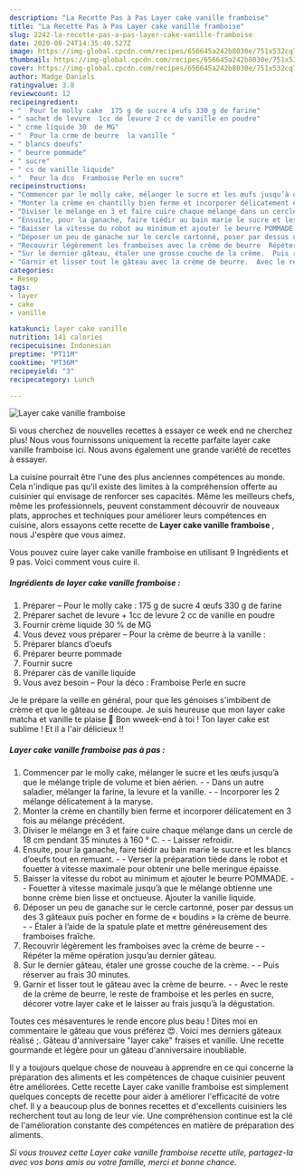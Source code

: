```yaml
---
description: "La Recette Pas à Pas Layer cake vanille framboise"
title: "La Recette Pas à Pas Layer cake vanille framboise"
slug: 2242-la-recette-pas-a-pas-layer-cake-vanille-framboise
date: 2020-08-24T14:35:40.527Z
image: https://img-global.cpcdn.com/recipes/656645a242b8030e/751x532cq70/layer-cake-vanille-framboise-photo-principale-de-la-recette.jpg
thumbnail: https://img-global.cpcdn.com/recipes/656645a242b8030e/751x532cq70/layer-cake-vanille-framboise-photo-principale-de-la-recette.jpg
cover: https://img-global.cpcdn.com/recipes/656645a242b8030e/751x532cq70/layer-cake-vanille-framboise-photo-principale-de-la-recette.jpg
author: Madge Daniels
ratingvalue: 3.8
reviewcount: 12
recipeingredient:
- "  Pour le molly cake  175 g de sucre 4 ufs 330 g de farine"
- " sachet de levure  1cc de levure 2 cc de vanille en poudre"
- " crme liquide 30  de MG"
- "  Pour la crme de beurre  la vanille "
- " blancs doeufs"
- " beurre pommade"
- " sucre"
- " cs de vanille liquide"
- "  Pour la dco  Framboise Perle en sucre"
recipeinstructions:
- "Commencer par le molly cake, mélanger le sucre et les œufs jusqu’à que le mélange triple de volume et bien aérien.  Dans un autre saladier, mélanger la farine, la levure et la vanille.  Incorporer les 2 mélange délicatement à la maryse."
- "Monter la crème en chantilly bien ferme et incorporer délicatement en 3 fois au mélange précédent."
- "Diviser le mélange en 3 et faire cuire chaque mélange dans un cercle de 18 cm pendant 35 minutes à 160 ° C.  Laisser refroidir."
- "Ensuite, pour la ganache, faire tiédir au bain marie le sucre et les blancs d’oeufs tout en remuant.  Verser la préparation tiède dans le robot et fouetter à vitesse maximale pour obtenir une belle meringue épaisse."
- "Baisser la vitesse du robot au minimum et ajouter le beurre POMMADE.  Fouetter à vitesse maximale jusqu’à que le mélange obtienne une bonne crème bien lisse et onctueuse. Ajouter la vanille liquide."
- "Déposer un peu de ganache sur le cercle cartonné, poser par dessus un des 3 gâteaux puis pocher en forme de « boudins » la crème de beurre.  Étaler à l’aide de la spatule plate et mettre généreusement des framboises fraîche."
- "Recouvrir légèrement les framboises avec la crème de beurre  Répéter la même opération jusqu’au dernier gâteau."
- "Sur le dernier gâteau, étaler une grosse couche de la crème.  Puis réserver au frais 30 minutes."
- "Garnir et lisser tout le gâteau avec la crème de beurre.  Avec le reste de la crème de beurre, le reste de framboise et les perles en sucre, décorer votre layer cake et le laisser au frais jusqu’à la dégustation."
categories:
- Resep
tags:
- layer
- cake
- vanille

katakunci: layer cake vanille 
nutrition: 141 calories
recipecuisine: Indonesian
preptime: "PT11M"
cooktime: "PT36M"
recipeyield: "3"
recipecategory: Lunch

---
```



![Layer cake vanille framboise](https://img-global.cpcdn.com/recipes/656645a242b8030e/751x532cq70/layer-cake-vanille-framboise-photo-principale-de-la-recette.jpg)

Si vous cherchez de nouvelles recettes à essayer ce week end ne cherchez plus! Nous vous fournissons uniquement la recette parfaite layer cake vanille framboise ici. Nous avons également une grande variété de recettes à essayer.

La cuisine pourrait être l'une des plus anciennes compétences au monde. Cela n'indique pas qu'il existe des limites à la compréhension offerte au cuisinier qui envisage de renforcer ses capacités. Même les meilleurs chefs, même les professionnels, peuvent constamment découvrir de nouveaux plats, approches et techniques pour améliorer leurs compétences en cuisine, alors essayons cette recette de <strong> Layer cake vanille framboise </strong>, nous J'espère que vous aimez.

<!--inarticleads1-->

Vous pouvez cuire layer cake vanille framboise en utilisant 9 Ingrédients et 9 pas. Voici comment vous cuire il.

##### Ingrédients de layer cake vanille framboise :

1. Préparer  – Pour le molly cake : 175 g de sucre 4 œufs 330 g de farine
1. Préparer  sachet de levure + 1cc de levure 2 cc de vanille en poudre
1. Fournir  crème liquide 30 % de MG
1. Vous devez vous préparer  – Pour la crème de beurre à la vanille :
1. Préparer  blancs d’oeufs
1. Préparer  beurre pommade
1. Fournir  sucre
1. Préparer  càs de vanille liquide
1. Vous avez besoin  – Pour la déco : Framboise Perle en sucre


Je le prépare la veille en général, pour que les génoises s&#39;imbibent de crème et que le gâteau se découpe. Je suis heureuse que mon layer cake matcha et vanille te plaise 🙂 Bon wweek-end à toi ! Ton layer cake est sublime ! Et il a l&#39;air délicieux !! 

<!--inarticleads2-->

##### Layer cake vanille framboise pas à pas :

1. Commencer par le molly cake, mélanger le sucre et les œufs jusqu’à que le mélange triple de volume et bien aérien. -  - Dans un autre saladier, mélanger la farine, la levure et la vanille. -  - Incorporer les 2 mélange délicatement à la maryse.
1. Monter la crème en chantilly bien ferme et incorporer délicatement en 3 fois au mélange précédent.
1. Diviser le mélange en 3 et faire cuire chaque mélange dans un cercle de 18 cm pendant 35 minutes à 160 ° C. -  - Laisser refroidir.
1. Ensuite, pour la ganache, faire tiédir au bain marie le sucre et les blancs d’oeufs tout en remuant. -  - Verser la préparation tiède dans le robot et fouetter à vitesse maximale pour obtenir une belle meringue épaisse.
1. Baisser la vitesse du robot au minimum et ajouter le beurre POMMADE. -  - Fouetter à vitesse maximale jusqu’à que le mélange obtienne une bonne crème bien lisse et onctueuse. Ajouter la vanille liquide.
1. Déposer un peu de ganache sur le cercle cartonné, poser par dessus un des 3 gâteaux puis pocher en forme de « boudins » la crème de beurre. -  - Étaler à l’aide de la spatule plate et mettre généreusement des framboises fraîche.
1. Recouvrir légèrement les framboises avec la crème de beurre -  - Répéter la même opération jusqu’au dernier gâteau.
1. Sur le dernier gâteau, étaler une grosse couche de la crème. -  - Puis réserver au frais 30 minutes.
1. Garnir et lisser tout le gâteau avec la crème de beurre. -  - Avec le reste de la crème de beurre, le reste de framboise et les perles en sucre, décorer votre layer cake et le laisser au frais jusqu’à la dégustation.


Toutes ces mésaventures le rende encore plus beau ! Dites moi en commentaire le gâteau que vous préférez 😍. Voici mes derniers gâteaux réalisé ;. Gâteau d&#39;anniversaire &#34;layer cake&#34; fraises et vanille. Une recette gourmande et légère pour un gâteau d&#39;anniversaire inoubliable. 

<!--inarticleads1-->

<p>
Il y a toujours quelque chose de nouveau à apprendre en ce qui concerne la préparation des aliments et les compétences de chaque cuisinier peuvent être améliorées. Cette recette Layer cake vanille framboise est simplement quelques concepts de recette pour aider à améliorer l'efficacité de votre chef. Il y a beaucoup plus de bonnes recettes et d'excellents cuisiniers les recherchent tout au long de leur vie. Une compréhension continue est la clé de l'amélioration constante des compétences en matière de préparation des aliments.
</p>

<p>
<i>Si vous trouvez cette Layer cake vanille framboise recette utile, partagez-la avec vos bons amis ou votre famille, merci et bonne chance.</i>
</p>
